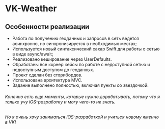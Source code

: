 # VK-Weather


## Особенности реализации

- Работа по получению геоданных и запросов в сеть ведется асинхронно, но синхронизируется в необходимых местах;
- Используется новый синтаксический сахар Swift для работы с сетью в виде async/await;
- Реализовано кеширование через UserDefaults.
- Обработаны все корнер кейсы по работе с недоступной сетью и недоступным доступом до геоданных.
- Проект сделан без сторибордов.
- Использована архитектура MVC.
- Задание выполнено полностью, включая пункты со звездочкой.

###### Конечно есть еще моменты, которые нужно дорабатывать, потому что я только учу iOS-разработку и могу чего-то не знать.
###### Но я очень хочу заниматься iOS-разработкой и учиться новому именно в VK!

